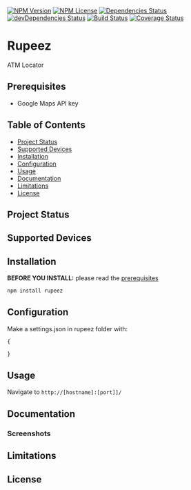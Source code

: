 [![NPM Version](https://img.shields.io/npm/v/@elslander-cedric/rupeez.svg)](https://www.npmjs.com/package/@elslander-cedric/rupeez)
[![NPM License](https://img.shields.io/npm/l/@elslander-cedric/rupeez.svg)](https://www.npmjs.com/package/@elslander-cedric/rupeez)
[![Dependencies Status](https://david-dm.org/elslander-cedric/rupeez/status.svg)](https://david-dm.org/elslander-cedric/rupeez)
[![devDependencies Status](https://david-dm.org/elslander-cedric/rupeez/dev-status.svg)](https://david-dm.org/elslander-cedric/rupeez?type=dev)
[![Build Status](https://travis-ci.org/elslander-cedric/rupeez.svg?branch=master)](https://travis-ci.org/elslander-cedric/rupeez)
[![Coverage Status](https://coveralls.io/repos/github/elslander-cedric/rupeez/badge.svg)](https://coveralls.io/github/elslander-cedric/rupeez)

# Rupeez

ATM Locator

## Prerequisites

* Google Maps API key

## Table of Contents

* [Project Status](#project-status)
* [Supported Devices](#supported-devices)
* [Installation](#installation)
* [Configuration](#configuration)
* [Usage](#usage)
* [Documentation](#documentation)
* [Limitations](#limitations)
* [License](#license)

## Project Status


## Supported Devices


## Installation

**BEFORE YOU INSTALL:** please read the [prerequisites](#prerequisites)
```bash
npm install rupeez
```

## Configuration

Make a settings.json in rupeez folder with:

```javascript
{

}
```

## Usage

Navigate to `http://[hostname]:[port]]/`

## Documentation

### Screenshots

## Limitations

## License
